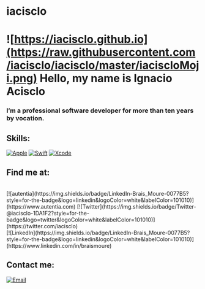 # iacisclo

# ![https://iacisclo.github.io](https://raw.githubusercontent.com/iacisclo/iacisclo/master/iaciscloMoji.png) Hello, my name is Ignacio Acisclo

### I’m a professional software developer for more than ten years by vocation.

## Skills:
[![Apple](https://img.shields.io/badge/iOS-999999?style=for-the-badge&logo=apple&logoColor=white&labelColor=101010)]()
[![Swift](https://img.shields.io/badge/Swift-FA7343?style=for-the-badge&logo=swift&logoColor=white&labelColor=101010)]()
[![Xcode](https://img.shields.io/badge/Xcode-1575F9?style=for-the-badge&logo=xcode&logoColor=white&labelColor=101010)]()


## Find me at:

</br>
[![autentia](https://img.shields.io/badge/LinkedIn-Brais_Moure-0077B5?style=for-the-badge&logo=linkedin&logoColor=white&labelColor=101010)](https://www.autentia.com)
[![Twitter](https://img.shields.io/badge/Twitter-@iacisclo-1DA1F2?style=for-the-badge&logo=twitter&logoColor=white&labelColor=101010)](https://twitter.com/iacisclo)
</br>
[![LinkedIn](https://img.shields.io/badge/LinkedIn-Brais_Moure-0077B5?style=for-the-badge&logo=linkedin&logoColor=white&labelColor=101010)](https://www.linkedin.com/in/braismoure)


## Contact me:

[![Email](https://img.shields.io/badge/iacisclo@gmail.com-my_personal_email_-D14836?style=for-the-badge&logo=gmail&logoColor=white&labelColor=101010)](mailto:iacisclo@gmail.com)
